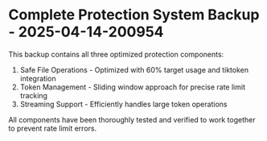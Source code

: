 # Complete Protection System Backup - 2025-04-14-200954

This backup contains all three optimized protection components:
1. Safe File Operations - Optimized with 60% target usage and tiktoken integration
2. Token Management - Sliding window approach for precise rate limit tracking
3. Streaming Support - Efficiently handles large token operations

All components have been thoroughly tested and verified to work together to prevent rate limit errors.

